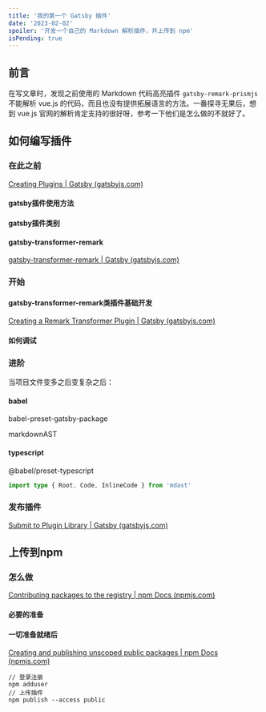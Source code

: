 ```yaml
---
title: '我的第一个 Gatsby 插件'
date: '2023-02-02'
spoiler: '开发一个自己的 Markdown 解析插件，并上传到 npm'
isPending: true
---
```


## 前言

在写文章时，发现之前使用的 Markdown 代码高亮插件  `gatsby-remark-prismjs`  不能解析 vue.js 的代码，而且也没有提供拓展语言的方法。一番探寻无果后，想到 vue.js 官网的解析肯定支持的很好呀，参考一下他们是怎么做的不就好了。

## 如何编写插件

### 在此之前

[Creating Plugins | Gatsby (gatsbyjs.com)](https://www.gatsbyjs.com/docs/creating-plugins/)

#### gatsby插件使用方法

#### gatsby插件类别

#### gatsby-transformer-remark

[gatsby-transformer-remark | Gatsby (gatsbyjs.com)](https://www.gatsbyjs.com/plugins/gatsby-transformer-remark)

### 开始

#### gatsby-transformer-remark类插件基础开发

[Creating a Remark Transformer Plugin | Gatsby (gatsbyjs.com)](https://www.gatsbyjs.com/tutorial/remark-plugin-tutorial/)

#### 如何调试

### 进阶

当项目文件变多之后变复杂之后：

#### babel

babel-preset-gatsby-package

markdownAST

#### typescript

@babel/preset-typescript

```ts
import type { Root, Code, InlineCode } from 'mdast'
```

### 发布插件

[Submit to Plugin Library | Gatsby (gatsbyjs.com)](https://www.gatsbyjs.com/docs/how-to/plugins-and-themes/submit-to-plugin-library/)

## 上传到npm

### 怎么做

[Contributing packages to the registry | npm Docs (npmjs.com)](https://docs.npmjs.com/packages-and-modules/contributing-packages-to-the-registry)

#### 必要的准备

#### 一切准备就绪后

[Creating and publishing unscoped public packages | npm Docs (npmjs.com)](https://docs.npmjs.com/creating-and-publishing-unscoped-public-packages)

```shell
// 登录注册
npm adduser
// 上传插件
npm publish --access public
```

